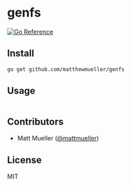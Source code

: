 # genfs

[![Go Reference](https://pkg.go.dev/badge/github.com/matthewmueller/genfs.svg)](https://pkg.go.dev/github.com/matthewmueller/genfs)

## Install

```sh
go get github.com/matthewmueller/genfs
```

## Usage

```go

```

## Contributors

- Matt Mueller ([@mattmueller](https://twitter.com/mattmueller))

## License

MIT
